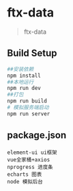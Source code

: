 # ftx-data

> ftx-data

## Build Setup

``` bash
##安装依赖
npm install
##本地运行
npm run dev
##打包
npm run build
# 模拟服务端启动
npm run server
```

## package.json

```
element-ui ui框架
vue全家桶+axios
nprogress 进度条
echarts 图表
node 模拟后台
```

